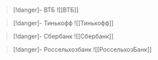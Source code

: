 > [!danger]- ВТБ
> ![[ВТБ]]

> [!danger]- Тинькофф
> ![[Тинькофф]]

> [!danger]- Сбербанк
> ![[Сбербанк]]

> [!danger]- Россельхозбанк
> ![[РоссельхозБанк]]
